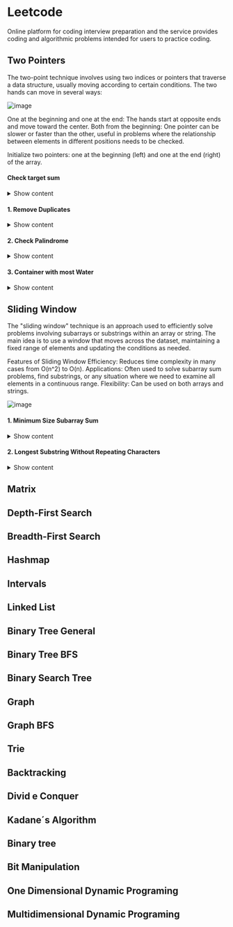 # Leetcode 

Online platform for coding interview preparation and the service provides coding and algorithmic problems intended for users to practice coding.


## Two Pointers

The two-point technique involves using two indices or pointers that traverse a data structure, usually moving according to certain conditions. The two hands can move in several ways:

![image](https://github.com/lucasmargui/leetcode-exercises/assets/157809964/f3d3b4b9-ad87-4407-9a3d-0c513ca8ad61)


One at the beginning and one at the end: The hands start at opposite ends and move toward the center.
Both from the beginning: One pointer can be slower or faster than the other, useful in problems where the relationship between elements in different positions needs to be checked.


Initialize two pointers: one at the beginning (left) and one at the end (right) of the array.

#### Check target sum

<details>
<summary>Show content</summary>
    
  ![image](https://github.com/lucasmargui/leetcode-exercises/assets/157809964/1f82d9e7-5b87-42ec-ac9c-a9b6db4effe2)
  
  
  - Calculate the sum of the elements indicated by left and right.
  - If the sum equals the target, the numbers have been found.
  - If the sum is less than the target, move the left pointer to the right (increment).
  - If the sum is greater than the target, move the right pointer to the left (decrement).
  - Repeat until the hands cross or the sum is found.

 </details>

#### 1. Remove Duplicates
  <details>
  <summary>Show content</summary>
    
  ![image](https://github.com/lucasmargui/leetcode-exercises/assets/157809964/017f15e7-f93e-4a17-a68d-96f09c085797)
    
  </details>

#### 2. Check Palindrome
  <details>
  <summary>Show content</summary>
  
  ![image](https://github.com/lucasmargui/leetcode-exercises/assets/157809964/37f667cb-924e-47b1-8b0b-18ccb91ae07c)
  
  </details>

#### 3. Container with most Water 

  <details>
  <summary>Show content</summary>
  
  ![image](https://github.com/lucasmargui/leetcode-exercises/assets/157809964/3233fc0d-e177-455f-89c5-002263d6e3cc)
  
  </details>



## Sliding Window

The "sliding window" technique is an approach used to efficiently solve problems involving subarrays or substrings within an array or string. The main idea is to use a window that moves across the dataset, maintaining a fixed range of elements and updating the conditions as needed.

Features of Sliding Window
Efficiency: Reduces time complexity in many cases from O(n^2) to O(n).
Applications: Often used to solve subarray sum problems, find substrings, or any situation where we need to examine all elements in a continuous range.
Flexibility: Can be used on both arrays and strings.

![image](https://github.com/lucasmargui/leetcode-exercises/assets/157809964/6e6c1792-acc3-4c4e-87ab-a58a6549df33)


#### 1. Minimum Size Subarray Sum

<details>
    
<summary>Show content</summary>
    
![image](https://github.com/lucasmargui/leetcode-exercises/assets/157809964/bf9fc408-e378-4e0f-b83a-81465ac7513d)
    
</details>

#### 2. Longest Substring Without Repeating Characters

<details>
    
<summary>Show content</summary>

![image](https://github.com/lucasmargui/leetcode-exercises/assets/157809964/70ca3fba-5500-4a4f-afb9-438afd9ecbc2)

</details>


## Matrix
## Depth-First Search
## Breadth-First Search
## Hashmap
## Intervals
## Linked List
## Binary Tree General
## Binary Tree BFS
## Binary Search Tree
## Graph
## Graph BFS
## Trie
## Backtracking
## Divid e Conquer
## Kadane´s Algorithm
## Binary tree
## Bit Manipulation
## One Dimensional Dynamic Programing
## Multidimensional Dynamic Programing




